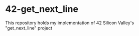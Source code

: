 # 42-get_next_line
This repository holds my implementation of 42 Silicon Valley's "get_next_line" project
